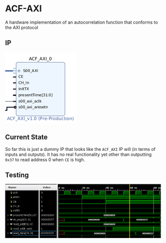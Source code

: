 # ACF-AXI
A hardware implementation of an autocorrelation function that conforms to the AXI protocol

## IP
![IP screenshot](res/acf-axi-ip.png)

## Current State
So far this is just a dummy IP that looks like the `ACF_AXI` IP will (in terms of inputs and outputs). It has no real functionality yet other than outputting `0x37` to read address 0 when `CE` is high.

## Testing
![test bench output](res/working-dummy-acf-axi-ip.png)